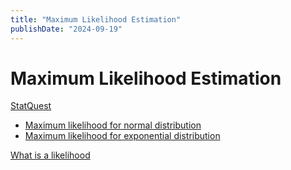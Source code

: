 ```yaml
---
title: "Maximum Likelihood Estimation"
publishDate: "2024-09-19"
---
```


# Maximum Likelihood Estimation

[StatQuest](https://www.youtube.com/watch?v=XepXtl9YKwc)

- [Maximum likelihood for normal distribution](https://www.youtube.com/watch?v=Dn6b9fCIUpM)
- [Maximum likelihood for exponential distribution](https://www.youtube.com/watch?v=p3T-_LMrvBc)

[What is a likelihood](/statistics_fundamentals.md)